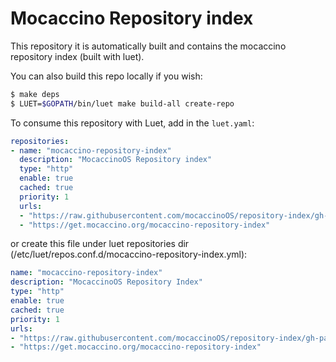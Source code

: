 # Mocaccino Repository index

This repository it is automatically built and contains the mocaccino repository index (built with luet).

You can also build this repo locally if you wish:
```sh
$ make deps
$ LUET=$GOPATH/bin/luet make build-all create-repo
```
To consume this repository with Luet, add in the `luet.yaml`:

```yaml
repositories:
- name: "mocaccino-repository-index"
  description: "MocaccinoOS Repository index"
  type: "http"
  enable: true
  cached: true
  priority: 1
  urls:
  - "https://raw.githubusercontent.com/mocaccinoOS/repository-index/gh-pages"
  - "https://get.mocaccino.org/mocaccino-repository-index"
```

or create this file under luet repositories dir (/etc/luet/repos.conf.d/mocaccino-repository-index.yml):

```yaml
name: "mocaccino-repository-index"
description: "MocaccinoOS Repository Index"
type: "http"
enable: true
cached: true
priority: 1
urls:
- "https://raw.githubusercontent.com/mocaccinoOS/repository-index/gh-pages"
- "https://get.mocaccino.org/mocaccino-repository-index"
```

